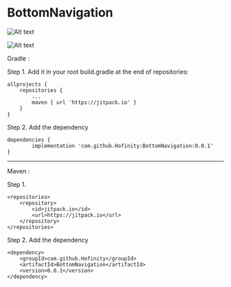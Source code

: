 # BottomNavigation

![Alt text](relative/path/to/https://github.com/Hofinity/BottomNavigation/blob/master/screenshots/center_curved_border.jpg?raw=true "CUrved")

![Alt text](relative/path/to/https://github.com/Hofinity/BottomNavigation/blob/master/screenshots/linear_border.jpg?raw=true "Linear")


Gradle :

Step 1. Add it in your root build.gradle at the end of repositories:

	allprojects {
		repositories {
			...
			maven { url 'https://jitpack.io' }
		}
	}
  
  Step 2. Add the dependency

	dependencies {
	        implementation 'com.github.Hofinity:BottomNavigation:0.0.1'
	}
  -------------------------------------------------------------------------
  
  Maven :
  
  Step 1. 
  
  	<repositories>
		<repository>
		    <id>jitpack.io</id>
		    <url>https://jitpack.io</url>
		</repository>
	</repositories>
  
  Step 2. Add the dependency

	<dependency>
	    <groupId>com.github.Hofinity</groupId>
	    <artifactId>BottomNavigation</artifactId>
	    <version>0.0.1</version>
	</dependency>
